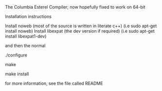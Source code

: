 The Columbia Esterel Compiler; now hopefully fixed to work on 64-bit

Installation instructions

Install noweb (most of the source is written in literate c++)
(i.e sudo apt-get install noweb)
Install libexpat (the dev version if required)
(i.e sudo apt-get install libexpat1-dev)

and then the normal

./configure

make

make install

for more information, see the file called README
